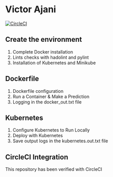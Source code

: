 # Victor Ajani

[![CircleCI](https://circleci.com/gh/karimg75/Operationalize-a-Machine-Learning-Microservice-API.svg?style=svg)](https://app.circleci.com/pipelines/github/PortneufCoder/Machine-Learning-Microservice-Api)



## Create the environment

 1. Complete Docker installation
 2. Lints checks with hadolint and pylint
 3. Installation of Kubernetes and Minikube

## Dockerfile

 1. Dockerfile configuration
 2. Run a Container & Make a Prediction
 3. Logging in the docker_out.txt file

## Kubernetes

 1. Configure Kubernetes to Run Locally
 2. Deploy with Kubernetes
 3. Save output logs in the kubernetes.out.txt file

## CircleCI Integration

This repository has been verified with CircleCI
